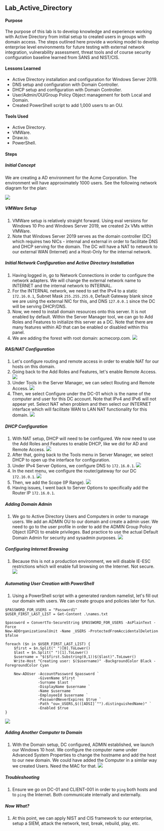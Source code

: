 ## Lab_Active_Directory

#### Purpose
The purpose of this lab is to develop knowledge and experience working with Active Directory from initial setup to created users in groups with domain access. The steps outlined here provide a working model to develop enterprise level environments for future testing with external network integration, vulnerability assessment, threat tools and of course security configuration baseline learned from SANS and NIST/CIS.
#### Lessons Learned
- Active Directory installation and configuration for Windows Server 2019.
- DNS setup and configuration with Domain Controller.
- DHCP setup and configuration with Domain Controller.
- User/Admin/OU/Group Policy Object management for both Local and Domain.
- Created PowerShell script to add 1,000 users to an OU.
#### Tools Used
- Active Directory.
- VMWare.
- Draw.io.
- PowerShell.
#### Steps
##### Initial Concept
We are creating a AD environment for the Acme Corporation. The environment will have approximately 1000 users. See the following network diagram for the plan:

![](https://github.com/tuckws/Lab_Active_Directory/blob/main/images/AD_Network_Diagram_v1.jpg?raw=true)
##### VMWare Setup
1. VMWare setup is relatively straight forward. Using eval versions for Windows 10 Pro and Windows Server 2019, we created 2x VMs within VMWare. 
2. Note that Windows Server 2019 serves as the domain controller (DC) which requires two NICs - internal and external in order to facilitate DNS and DHCP serving for the domain. The DC will have a NAT to network to our external WAN (Internet) and a Host-Only for the internal network.
##### Initial Network Configuration and Active Directory Installation
1. Having logged in, go to Network Connections in order to configure the network adapters. We will change the external network name to INTERNET and the internal network to INTERNAL.
2. For the INTERNAL network, we need to set the IPv4 to a static `172.16.0.1`, Subnet Mask `255.255.255.0`, Default Gateway blank since we are using the external NIC for this, and DNS `127.0.0.1` since the DC will be serving DHCP/DNS. 
3. Now, we need to install domain resources onto this server. It is not enabled by default. Within the Server Manager tool, we can go to Add Roles and Features to initialize this server as a DC. Note that there are many features within AD that can be enabled or disabled within this panel.
4. We are adding the forest with root domain: acmecorp.com.
![](https://github.com/tuckws/Lab_Active_Directory/blob/main/images/AD_Setup%201.png?raw=true)
##### RAS/NAT Configuration
1. Let's configure routing and remote access in order to enable NAT for our hosts on this domain. 
2. Going back to the Add Roles and Features, let's enable Remote Access.
![](https://github.com/tuckws/Lab_Active_Directory/blob/main/images/AD_RAS-NAS_Setup.png?raw=true)
3. Under Tools in the Server Manager, we can select Routing and Remote Access. 
![](https://github.com/tuckws/Lab_Active_Directory/blob/main/images/AD_RAS-NAS_Select_Routing_and_Remote_Access.png?raw=true)
4. Then, we select Configure under the DC-01 which is the name of the computer and user for this DC account. Note that IPv4 and IPv6 will not appear yet. Select NAT when problem and then select our INTERNET interface which will facilitate WAN to LAN NAT functionality for this domain.
![](https://github.com/tuckws/Lab_Active_Directory/blob/main/images/AD_RAS-NAS_Setup_2.png?raw=true)
##### DHCP Configuration
1. With NAT setup, DHCP will need to be configured. We now need to use the Add Roles and Features to enable DHCP, like we did for AD and Remote Access. 
![](https://github.com/tuckws/Lab_Active_Directory/blob/main/images/AD_DHCP_Setup.png?raw=true)
3. After that, going back to the Tools menu in Server Manager, we select DHCP to open up the interface for configuration.
4. Under IPv4 Server Options, we configure DNS to `172.16.0.1`.
![](https://github.com/tuckws/Lab_Active_Directory/blob/main/images/AD_DHCP_Setup_DNS_Config.png?raw=true)
5. In the next menu, we configure the router/gateway for our DC `172.16.0.1`.
![](https://github.com/tuckws/Lab_Active_Directory/blob/main/images/AD_DHCP_Setup_Gateway.png?raw=true)
6. Then, we add the Scope (IP Range).
![](https://github.com/tuckws/Lab_Active_Directory/blob/main/images/AD_DHCP_Setup_Scope.png?raw=true)
7. Having issues, I went back to Server Options to specifically add the Router IP `172.16.0.1`. 
##### Adding Domain Admin
1. We go to Active Directory Users and Computers in order to manage users. We add an ADMIN OU to our domain and create a admin user. We need to go to the user profile in order to add the ADMIN Group Policy Object (GPO) to enable privileges. Bad practice to use the actual Default Domain Admin for security and sysadmin purposes. 
![](https://github.com/tuckws/Lab_Active_Directory/blob/main/images/AD_Admi_%20Acct_Setup.png?raw=true)
##### Configuring Internet Browsing
1. Because this is not a production environment, we will disable IE-ESC restrictions which will enable full browsing on the Internet. Not secure.
![](https://github.com/tuckws/Lab_Active_Directory/blob/main/images/AD_Enable_Internet_Browsing.png?raw=true)
##### Automating User Creation with PowerShell
1. Using a PowerShell script with a generated random namelist, let's fill out our domain with users. We can create groups and policies later for fun. 
```
$PASSWORD_FOR_USERS = "Password1"
$USER_FIRST_LAST_LIST = Get-Content .\names.txt

$password = ConvertTo-SecureString $PASSWORD_FOR_USERS -AsPlainText -Force
New-ADOrganizationalUnit -Name _USERS -ProtectedFromAccidentalDeletion $false

foreach ($n in $USER_FIRST_LAST_LIST) {
    $first = $n.Split(" ")[0].ToLower()
    $last = $n.Split(" ")[1].ToLower()
    $username = "$($first.Substring(0,1))$($last)".ToLower()
    Write-Host "Creating user: $($username)" -BackgroundColor Black -ForegroundColor Cyan

    New-ADUser -AccountPassword $password `
               -GivenName $first `
               -Surname $last `
               -DisplayName $username `
               -Name $username `
               -EmployeeId $username `
               -PasswordNeverExpires $true `
               -Path "ou=_USERS,$(([ADSI]`"").distinguishedName)" `
               -Enabled $true
}
```
![](https://github.com/tuckws/Lab_Active_Directory/blob/main/images/AD%20User%20Creation%20PS%20Script.png?raw=true)
##### Adding Another Computer to Domain
1. With the Domain setup, DC configured, ADMIN established, we launch our Windows 10 host. We configure the computer name under Advanced System Properties to change the hostname and add the host to our new domain. We could have added the Computer in a similar way we created Users. Need the MAC for that. 
![](https://github.com/tuckws/Lab_Active_Directory/blob/main/images/AD_Add-Change_Computer_to_Domain.png?raw=true)
##### Troubleshooting
1. Ensure we go on DC-01 and CLIENT-001 in order to `ping` both hosts and to `ping` the Internet. Both communicate internally and externally.
##### Now What?
1. At this point, we can apply NIST and CIS framework to our enterprise, setup a SIEM, attack the network, test, break, rebuild, play, etc.
